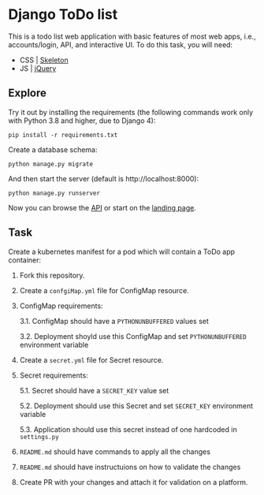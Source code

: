# Django ToDo list

This is a todo list web application with basic features of most web apps, i.e., accounts/login, API, and interactive UI. To do this task, you will need:

- CSS | [Skeleton](http://getskeleton.com/)
- JS  | [jQuery](https://jquery.com/)

## Explore

Try it out by installing the requirements (the following commands work only with Python 3.8 and higher, due to Django 4):

```
pip install -r requirements.txt
```

Create a database schema:

```
python manage.py migrate
```

And then start the server (default is http://localhost:8000):

```
python manage.py runserver
```

Now you can browse the [API](http://localhost:8000/api/) or start on the [landing page](http://localhost:8000/).

## Task

Create a kubernetes manifest for a pod which will contain a ToDo app container:

1. Fork this repository.
2. Create a `confgiMap.yml` file for ConfigMap resource.
3. ConfigMap requirements:

    3.1.  ConfigMap should have a `PYTHONUNBUFFERED` values set

    3.2.  Deployment shoyld use this ConfigMap and set `PYTHONUNBUFFERED` environment variable

4. Create a `secret.yml` file for Secret resource.
5. Secret requirements:

    5.1.  Secret should have a `SECRET_KEY` value set

    5.2.  Deployment should use this Secret and set `SECRET_KEY` environment variable

    5.3.  Application should use this secret instead of one hardcoded in `settings.py`

6. `README.md` should have commands to apply all the changes
7. `README.md` should have instructuions on how to validate the changes
8. Create PR with your changes and attach it for validation on a platform.
